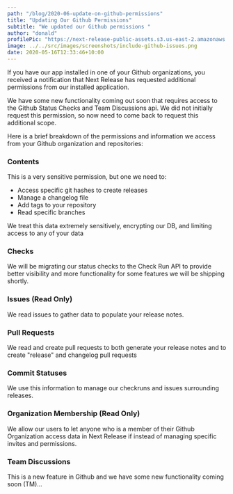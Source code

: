 ```yaml
---
path: "/blog/2020-06-update-on-github-permissions"
title: "Updating Our Github Permissions"
subtitle: "We updated our Github permissions "
author: "donald"
profilePic: "https://next-release-public-assets.s3.us-east-2.amazonaws.com/donald_profile_pic.jpeg"
image: ../../src/images/screenshots/include-github-issues.png
date: 2020-05-16T12:33:46+10:00
---
```


If you have our app installed in one of your Github organizations, you received a notification that Next Release has
requested additional permissions from our installed application.

We have some new functionality coming out soon that requires access to the Github Status Checks and Team Discussions
api. We did not initially request this permission, so now need to come back to request this additional scope.

Here is a brief breakdown of the permissions and information we access from your Github organization and repositories:

### Contents

This is a very sensitive permission, but one we need to:

-   Access specific git hashes to create releases
-   Manage a changelog file
-   Add tags to your repository
-   Read specific branches

We treat this data extremely sensitively, encrypting our DB, and limiting access to any of your data

### Checks

We will be migrating our status checks to the Check Run API to provide better visibility and more functionality
for some features we will be shipping shortly.

### Issues (Read Only)

We read issues to gather data to populate your release notes.

### Pull Requests

We read and create pull requests to both generate your release notes and to create "release" and
changelog pull requests

### Commit Statuses

We use this information to manage our checkruns and issues surrounding releases.

### Organization Membership (Read Only)

We allow our users to let anyone who is a member of their Github Organization access data in Next Release if
instead of managing specific invites and permissions.

### Team Discussions

This is a new feature in Github and we have some new functionality coming soon (TM)...
